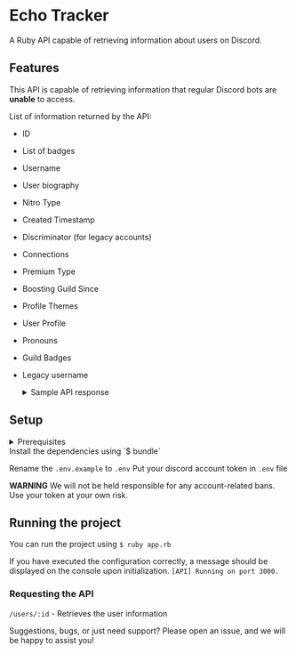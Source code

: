 # Echo Tracker

A Ruby API capable of retrieving information about users on Discord.

## Features

This API is capable of retrieving information that regular Discord bots are **unable** to access.

List of information returned by the API:

- ID
- List of badges
- Username
- User biography
- Nitro Type
- Created Timestamp
- Discriminator (for legacy accounts)
- Connections
- Premium Type
- Boosting Guild Since
- Profile Themes
- User Profile
- Pronouns
- Guild Badges
- Legacy username
  <details>
      <summary>Sample API response</summary>

      ```json
      {
      "id": "1044550391779577907",
      "badges": [
          {
          "id": "hypesquad_house_1",
          "description": "Bravery do HypeSquad",
          "icon": "8a88d63823d8a71cd5e390baa45efa02",
          "link": "https://discord.com/settings/hypesquad-online"
          },
          {
          "id": "premium",
          "description": "Assinante desde 25 de nov. de 2022",
          "icon": "2ba85e8026a8614b640c2837bcdfe21b",
          "link": "https://discord.com/settings/premium"
          },
          {
          "id": "guild_booster_lvl6",
          "description": "Impulsionando o servidor desde 15 de fev. de 2023",
          "icon": "991c9f39ee33d7537d9f408c3e53141e",
          "link": "https://discord.com/settings/premium"
          },
          {
          "id": "legacy_username",
          "description": "Originalmente yuzuk.#1000",
          "icon": "6de6d34650760ba5551a79732e98ed60"
          }
      ],
      "username": null,
      "bio": "Unable to obtain user bio.",
      "nitroType": null,
      "createdTimestamp": null,
      "discriminator": null,
      "connected_accounts": [
          {
          "type": "domain",
          "id": "yuzuk.xyz",
          "name": "yuzuk.xyz",
          "verified": true
          },
          {
          "type": "github",
          "id": "75757165",
          "name": "yuuzuk",
          "verified": true
          }
      ],
      "premium_type": 2,
      "premium_since": "2022-11-25T04:42:53.118992+00:00",
      "premium_guild_since": "2023-02-15T08:23:27.393000+00:00",
      "profile_themes_experiment_bucket": 4,
      ],
      "user_profile": {
          "bio": "> **Vendedora** com mais de **300** avaliações!\n\n<:Link:1172722655523258502> **Perfil** da **GGMax**: https://ggmax.com.br/perfil/WyxStore\nMelhores preços!",
          "accent_color": 1973272,
          "pronouns": "ela/dela",
          "profile_effect": null,
          "banner": null,
          "theme_colors": [13934730, 13934730],
          "popout_animation_particle_type": null,
          "emoji": null
      },
      "guild_badges": [],
      "legacy_username": "yuzuk.#1000"
      }
      ```

  </details>

## Setup

<details>
<summary>Prerequisites</summary>
[Ruby](https://www.ruby-lang.org/pt/)
</details>
Install the dependencies using
`$ bundle`

Rename the `.env.example` to `.env`
Put your discord account token in `.env` file

**WARNING** We will not be held responsible for any account-related bans. Use your token at your own risk.

## Running the project

You can run the project using
`$ ruby app.rb`

If you have executed the configuration correctly, a message should be displayed on the console upon initialization.
`[API] Running on port 3000.`

### Requesting the API

`/users/:id` - Retrieves the user information

Suggestions, bugs, or just need support? Please open an issue, and we will be happy to assist you!
